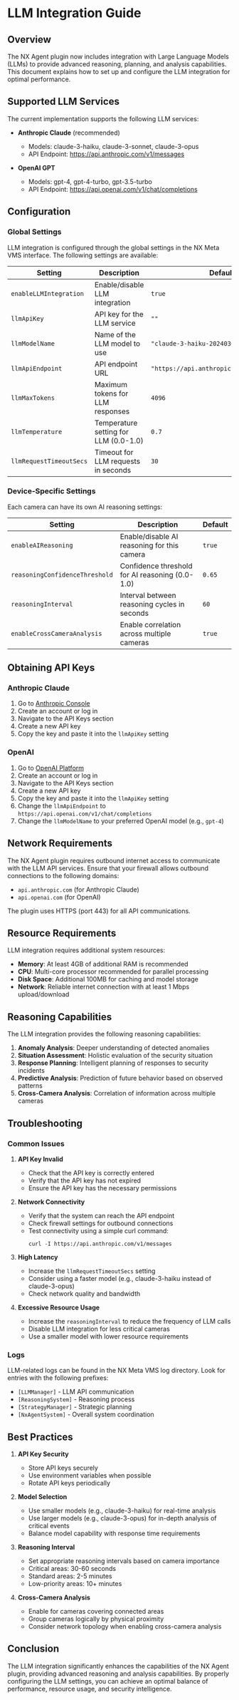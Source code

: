 # LLM Integration Guide

## Overview

The NX Agent plugin now includes integration with Large Language Models (LLMs) to provide advanced reasoning, planning, and analysis capabilities. This document explains how to set up and configure the LLM integration for optimal performance.

## Supported LLM Services

The current implementation supports the following LLM services:

- **Anthropic Claude** (recommended)
  - Models: claude-3-haiku, claude-3-sonnet, claude-3-opus
  - API Endpoint: https://api.anthropic.com/v1/messages

- **OpenAI GPT**
  - Models: gpt-4, gpt-4-turbo, gpt-3.5-turbo
  - API Endpoint: https://api.openai.com/v1/chat/completions

## Configuration

### Global Settings

LLM integration is configured through the global settings in the NX Meta VMS interface. The following settings are available:

| Setting | Description | Default |
|---------|-------------|---------|
| `enableLLMIntegration` | Enable/disable LLM integration | `true` |
| `llmApiKey` | API key for the LLM service | `""` |
| `llmModelName` | Name of the LLM model to use | `"claude-3-haiku-20240307"` |
| `llmApiEndpoint` | API endpoint URL | `"https://api.anthropic.com/v1/messages"` |
| `llmMaxTokens` | Maximum tokens for LLM responses | `4096` |
| `llmTemperature` | Temperature setting for LLM (0.0-1.0) | `0.7` |
| `llmRequestTimeoutSecs` | Timeout for LLM requests in seconds | `30` |

### Device-Specific Settings

Each camera can have its own AI reasoning settings:

| Setting | Description | Default |
|---------|-------------|---------|
| `enableAIReasoning` | Enable/disable AI reasoning for this camera | `true` |
| `reasoningConfidenceThreshold` | Confidence threshold for AI reasoning (0.0-1.0) | `0.65` |
| `reasoningInterval` | Interval between reasoning cycles in seconds | `60` |
| `enableCrossCameraAnalysis` | Enable correlation across multiple cameras | `true` |

## Obtaining API Keys

### Anthropic Claude

1. Go to [Anthropic Console](https://console.anthropic.com/)
2. Create an account or log in
3. Navigate to the API Keys section
4. Create a new API key
5. Copy the key and paste it into the `llmApiKey` setting

### OpenAI

1. Go to [OpenAI Platform](https://platform.openai.com/)
2. Create an account or log in
3. Navigate to the API Keys section
4. Create a new API key
5. Copy the key and paste it into the `llmApiKey` setting
6. Change the `llmApiEndpoint` to `https://api.openai.com/v1/chat/completions`
7. Change the `llmModelName` to your preferred OpenAI model (e.g., `gpt-4`)

## Network Requirements

The NX Agent plugin requires outbound internet access to communicate with the LLM API services. Ensure that your firewall allows outbound connections to the following domains:

- `api.anthropic.com` (for Anthropic Claude)
- `api.openai.com` (for OpenAI)

The plugin uses HTTPS (port 443) for all API communications.

## Resource Requirements

LLM integration requires additional system resources:

- **Memory**: At least 4GB of additional RAM is recommended
- **CPU**: Multi-core processor recommended for parallel processing
- **Disk Space**: Additional 100MB for caching and model storage
- **Network**: Reliable internet connection with at least 1 Mbps upload/download

## Reasoning Capabilities

The LLM integration provides the following reasoning capabilities:

1. **Anomaly Analysis**: Deeper understanding of detected anomalies
2. **Situation Assessment**: Holistic evaluation of the security situation
3. **Response Planning**: Intelligent planning of responses to security incidents
4. **Predictive Analysis**: Prediction of future behavior based on observed patterns
5. **Cross-Camera Analysis**: Correlation of information across multiple cameras

## Troubleshooting

### Common Issues

1. **API Key Invalid**
   - Check that the API key is correctly entered
   - Verify that the API key has not expired
   - Ensure the API key has the necessary permissions

2. **Network Connectivity**
   - Verify that the system can reach the API endpoint
   - Check firewall settings for outbound connections
   - Test connectivity using a simple curl command:
     ```
     curl -I https://api.anthropic.com/v1/messages
     ```

3. **High Latency**
   - Increase the `llmRequestTimeoutSecs` setting
   - Consider using a faster model (e.g., claude-3-haiku instead of claude-3-opus)
   - Check network quality and bandwidth

4. **Excessive Resource Usage**
   - Increase the `reasoningInterval` to reduce the frequency of LLM calls
   - Disable LLM integration for less critical cameras
   - Use a smaller model with lower resource requirements

### Logs

LLM-related logs can be found in the NX Meta VMS log directory. Look for entries with the following prefixes:

- `[LLMManager]` - LLM API communication
- `[ReasoningSystem]` - Reasoning process
- `[StrategyManager]` - Strategic planning
- `[NxAgentSystem]` - Overall system coordination

## Best Practices

1. **API Key Security**
   - Store API keys securely
   - Use environment variables when possible
   - Rotate API keys periodically

2. **Model Selection**
   - Use smaller models (e.g., claude-3-haiku) for real-time analysis
   - Use larger models (e.g., claude-3-opus) for in-depth analysis of critical events
   - Balance model capability with response time requirements

3. **Reasoning Interval**
   - Set appropriate reasoning intervals based on camera importance
   - Critical areas: 30-60 seconds
   - Standard areas: 2-5 minutes
   - Low-priority areas: 10+ minutes

4. **Cross-Camera Analysis**
   - Enable for cameras covering connected areas
   - Group cameras logically by physical proximity
   - Consider network topology when enabling cross-camera analysis

## Conclusion

The LLM integration significantly enhances the capabilities of the NX Agent plugin, providing advanced reasoning and analysis capabilities. By properly configuring the LLM settings, you can achieve an optimal balance of performance, resource usage, and security intelligence.
